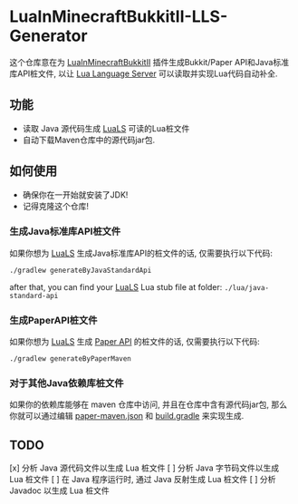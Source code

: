 # LuaInMinecraftBukkitII-LLS-Generator

这个仓库意在为 [LuaInMinecraftBukkitII] 插件生成Bukkit/Paper API和Java标准库API桩文件, 以让 [Lua Language Server] 可以读取并实现Lua代码自动补全.

## 功能

* 读取 Java 源代码生成 [LuaLS][Lua Language Server] 可读的Lua桩文件
* 自动下载Maven仓库中的源代码jar包.

## 如何使用

* 确保你在一开始就安装了JDK!
* 记得克隆这个仓库!

### 生成Java标准库API桩文件

如果你想为 [LuaLS][Lua Language Server] 生成Java标准库API的桩文件的话, 仅需要执行以下代码:

```shell
./gradlew generateByJavaStandardApi
```

after that, you can find your [LuaLS][Lua Language Server] Lua stub file at folder: `./lua/java-standard-api`

### 生成PaperAPI桩文件

如果你想为 [LuaLS][Lua Language Server] 生成 [Paper API][PaperMC] 的桩文件的话, 仅需要执行以下代码:

```shell
./gradlew generateByPaperMaven
```

### 对于其他Java依赖库桩文件

如果你的依赖库能够在 maven 仓库中访问, 并且在仓库中含有源代码jar包, 那么你就可以通过编辑 [paper-maven.json] 和 [build.gradle] 来实现生成.

## TODO

[x] 分析 Java 源代码文件以生成 Lua 桩文件
[ ] 分析 Java 字节码文件以生成 Lua 桩文件
[ ] 在 Java 程序运行时, 通过 Java 反射生成 Lua 桩文件
[ ] 分析 Javadoc 以生成 Lua 桩文件

[LuaInMinecraftBukkitII]: https://github.com/SmileYik/LuaInMinecraftBukkitII
[Lua Language Server]: https://luals.github.io/
[PaperMC]: https://papermc.io/
[paper-maven.json]: ../paper-maven.json
[build.gradle]: ../build.gradle